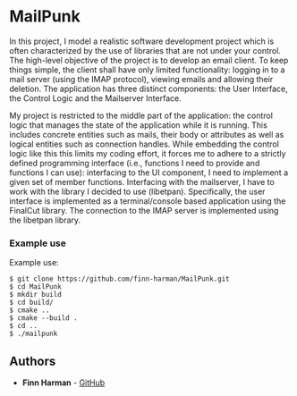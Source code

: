 # MailPunk

In this project, I model a realistic software development project which is often characterized by the use of libraries that are not under your control. The high-level objective of the project is to develop an email client. To keep things simple, the client shall have only limited functionality: logging in to a mail server (using the IMAP protocol), viewing emails and allowing their deletion. The application has three distinct components: the User Interface, the Control Logic and the Mailserver Interface.

My project is restricted to the middle part of the application: the control logic that manages the state of the application while it is running. This includes concrete entities such as mails, their body or attributes as well as logical entities such as connection handles. While embedding the control logic like this this limits my coding effort, it forces me to adhere to a strictly defined programming interface (i.e., functions I need to provide and functions I can use): interfacing to the UI component, I need to implement a given set of member functions. Interfacing with the mailserver, I have to work with the library I decided to use (libetpan). Specifically, the user interface is implemented as a terminal/console based application using the FinalCut library. The connection to the IMAP server is implemented using the libetpan library.

### Example use

Example use:
```
$ git clone https://github.com/finn-harman/MailPunk.git
$ cd MailPunk
$ mkdir build
$ cd build/
$ cmake ..
$ cmake --build .
$ cd ..
$ ./mailpunk
```

## Authors

* **Finn Harman** - [GitHub](https://github.com/finn-harman)
